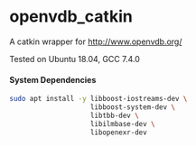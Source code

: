 # openvdb_catkin
A catkin wrapper for http://www.openvdb.org/

Tested on Ubuntu 18.04, GCC 7.4.0

#### System Dependencies

```bash
sudo apt install -y libboost-iostreams-dev \
                    libboost-system-dev \
                    libtbb-dev \
                    libilmbase-dev \
                    libopenexr-dev
```
